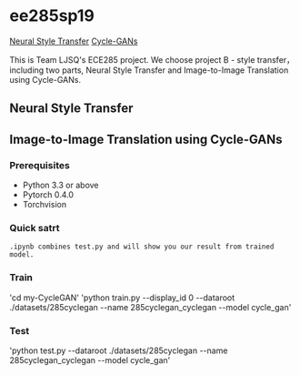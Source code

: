 # ee285sp19 
[Neural Style Transfer](https://github.com/liiuuiil/ee285sp19/blob/master/README.md#neural-style-transfer)  [Cycle-GANs](https://github.com/liiuuiil/ee285sp19/blob/master/README.md#image-to-image-translation-using-cycle-gans)

This is Team LJSQ's ECE285 project. We choose project B - style transfer，including two parts, Neural Style Transfer and Image-to-Image Translation using Cycle-GANs.

## Neural Style Transfer

## Image-to-Image Translation using Cycle-GANs
### Prerequisites
  * Python 3.3 or above
  * Pytorch 0.4.0
  * Torchvision
### Quick satrt
    .ipynb combines test.py and will show you our result from trained model.
### Train
  'cd my-CycleGAN'
  'python train.py --display_id 0 --dataroot ./datasets/285cyclegan --name 285cyclegan_cyclegan --model cycle_gan'
### Test
  'python test.py --dataroot ./datasets/285cyclegan --name 285cyclegan_cyclegan --model cycle_gan'
